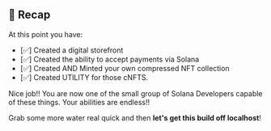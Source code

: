 ## 📌 Recap

At this point you have:
- [✅] Created a digital storefront
- [✅] Created the ability to accept payments via Solana
- [✅] Created AND Minted your own compressed NFT collection
- [✅] Created UTILITY for those cNFTS.

Nice job!! You are now one of the small group of Solana Developers capable of these things. Your abilities are endless!!

Grab some more water real quick and then **let's get this build off localhost**!